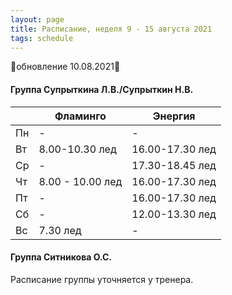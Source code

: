 ```yaml
---
layout: page
title: Расписание, неделя 9 - 15 августа 2021
tags: schedule
---
```


🔺обновление 10.08.2021🔺  
#### Группа Супрыткина Л.В./Супрыткин Н.В.

|        | Фламинго         | Энергия           |
|--------|------------------|-------------------|
| Пн     |  -               |   -               |
| Вт     | 8.00-10.30 лед   |  16.00-17.30 лед  |
| Ср     | -                |  17.30-18.45 лед  |
| Чт     | 8.00 - 10.00 лед |  16.00-17.30 лед  |
| Пт     |  -               |  16.00-17.30 лед  |
| Сб     |  -               |  12.00-13.30 лед  |
| Вс     | 7.30 лед         |   -               |


#### Группа Ситникова О.С.

Расписание группы уточняется у тренера.




